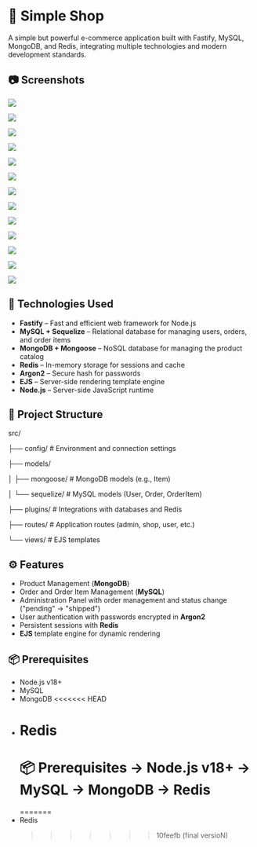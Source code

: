 

# 🛒 Simple Shop

A simple but powerful e-commerce application built with Fastify, MySQL, MongoDB, and Redis, integrating multiple technologies and modern development standards.

## 📷 Screenshots

<p> <img src="public/1.jpg"  </p>
<p> <img src="public/2.jpg"  </p>
<p> <img src="public/3.jpg"  </p>
<p> <img src="public/4.jpg"  </p>
<p> <img src="public/5.jpg"  </p>
<p> <img src="public/6.jpg"  </p>
<p> <img src="public/7.jpg"  </p>
<p> <img src="public/8.jpg"  </p>
<p> <img src="public/9.jpg"  </p>
<p> <img src="public/10.jpg"  </p>
<p> <img src="public/11.jpg"  </p>
<p> <img src="public/12.jpg"  </p>
<p> <img src="public/13.jpg"  </p>


## 🚀 Technologies Used

- **Fastify** – Fast and efficient web framework for Node.js
- **MySQL + Sequelize** – Relational database for managing users, orders, and order items
- **MongoDB + Mongoose** – NoSQL database for managing the product catalog
- **Redis** – In-memory storage for sessions and cache
- **Argon2** – Secure hash for passwords
- **EJS** – Server-side rendering template engine
- **Node.js** – Server-side JavaScript runtime

## 📂 Project Structure

src/

├── config/ # Environment and connection settings

├── models/

│ ├── mongoose/ # MongoDB models (e.g., Item)

│ └── sequelize/ # MySQL models (User, Order, OrderItem)

├── plugins/ # Integrations with databases and Redis

├── routes/ # Application routes (admin, shop, user, etc.)

└── views/ # EJS templates

## ⚙️ Features

- Product Management (**MongoDB**)
- Order and Order Item Management (**MySQL**)
- Administration Panel with order management and status change ("pending" → "shipped")
- User authentication with passwords encrypted in **Argon2**
- Persistent sessions with **Redis**
- **EJS** template engine for dynamic rendering

## 📦 Prerequisites

- Node.js v18+
- MySQL
- MongoDB
  <<<<<<< HEAD
- # Redis
  📦 Prerequisites
  -> Node.js v18+
  -> MySQL
  -> MongoDB
  -> Redis
  =======
  =======
- Redis
  > > > > > > > 10feefb (final versioN)
